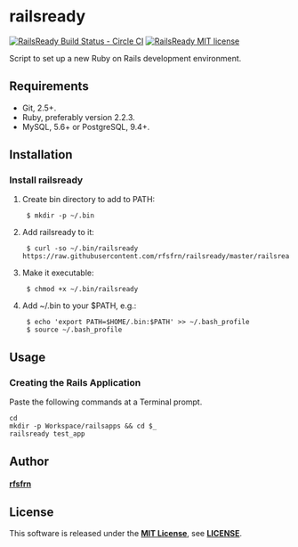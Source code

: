 railsready
==========

[![RailsReady Build Status - Circle CI](https://circleci.com/gh/rfsfrn/railsready/tree/master.svg?style=shield&circle-token=16fa4a8e8208d4341ffbe39e84b32c55c7060190)](https://circleci.com/gh/rfsfrn/railsready/tree/master)
[![RailsReady MIT license](https://img.shields.io/badge/license-MIT%20license-blue.svg)](LICENSE)

Script to set up a new Ruby on Rails development environment.


Requirements
------------

* Git, 2.5+.
* Ruby, preferably version 2.2.3.
* MySQL, 5.6+ or PostgreSQL, 9.4+.


Installation
------------

### Install railsready

1. Create bin directory to add to PATH:

        $ mkdir -p ~/.bin

2. Add railsready to it:

        $ curl -so ~/.bin/railsready https://raw.githubusercontent.com/rfsfrn/railsready/master/railsready

3. Make it executable:

        $ chmod +x ~/.bin/railsready

4. Add ~/.bin to your $PATH, e.g.:

        $ echo 'export PATH=$HOME/.bin:$PATH' >> ~/.bash_profile
        $ source ~/.bash_profile


Usage
-----

### Creating the Rails Application

Paste the following commands at a Terminal prompt.
```
cd
mkdir -p Workspace/railsapps && cd $_
railsready test_app
```


Author
------

#### [rfsfrn](https://github.com/rfsfrn)


License
-------

This software is released under the **[MIT License][MIT]**, see **[LICENSE](LICENSE)**.

[MIT]: http://www.opensource.org/licenses/mit-license.php
